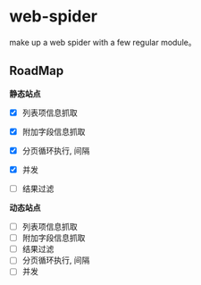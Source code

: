 # web-spider
make up a web spider with a few regular module。

## RoadMap

**静态站点**

- [x] 列表项信息抓取
- [x] 附加字段信息抓取
- [x] 分页循环执行, 间隔
- [x] 并发
- [ ] 结果过滤


**动态站点**

- [ ] 列表项信息抓取
- [ ] 附加字段信息抓取
- [ ] 结果过滤
- [ ] 分页循环执行, 间隔
- [ ] 并发